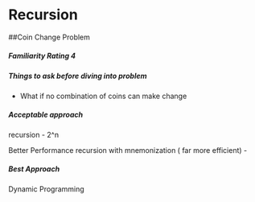 # Recursion

##Coin Change Problem
##### Familiarity Rating 4
##### Things to ask before diving into problem
* What if no combination of coins can make change

##### Acceptable approach
recursion - 2^n

Better Performance
recursion with mnemonization ( far more efficient) - 

##### Best Approach
Dynamic Programming